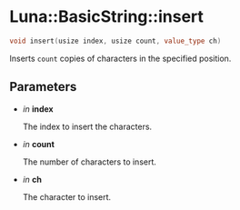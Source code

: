# Luna::BasicString::insert

```c++
void insert(usize index, usize count, value_type ch)
```

Inserts `count` copies of characters in the specified position. 



## Parameters
* *in* **index**

    The index to insert the characters. 

* *in* **count**

    The number of characters to insert. 

* *in* **ch**

    The character to insert. 

